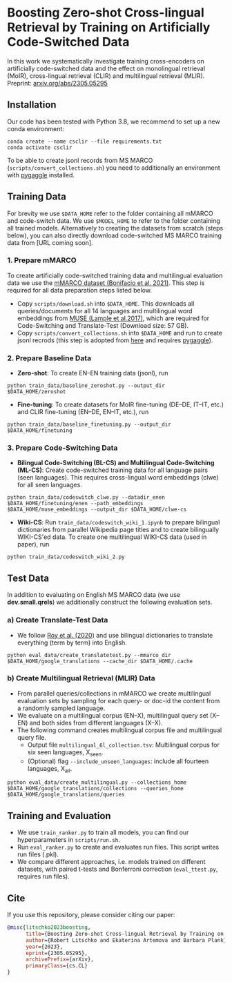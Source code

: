 # Boosting Zero-shot Cross-lingual Retrieval by Training on Artificially Code-Switched Data 
In this work we systematically investigate training cross-encoders on artificially code-switched data and the effect on monolingual retrieval (MoIR), cross-lingual retrieval (CLIR) and multilingual retrieval (MLIR). Preprint: [arxiv.org/abs/2305.05295](https://arxiv.org/abs/2305.05295)     

## Installation
Our code has been tested with Python 3.8, we recommend to set up a new conda environment:
```shell
conda create --name csclir --file requirements.txt
conda activate csclir
```
To be able to create jsonl records from MS MARCO (`scripts/convert_collections.sh`) you need to additionally an environment with [pygaggle](https://github.com/castorini/pygaggle#installation) installed. 

## Training Data
For brevity we use `$DATA_HOME` refer to the folder containing all mMARCO and code-switch data. We use `$MODEL_HOME` to refer to the folder containing all trained models. Alternatively to creating the datasets from scratch (steps below), you can also directly download code-switched MS MARCO training data from [URL coming soon]. 

### 1. Prepare mMARCO
To create artificially code-switched training data and multilingual evaluation data we use the [mMARCO dataset (Bonifacio et al. 2021)](https://github.com/unicamp-dl/mMARCO). This step is required for all data preparation steps listed below.  
- Copy `scripts/download.sh` into `$DATA_HOME`. This downloads all queries/documents for all 14 languages and multilingual word embeddings from [MUSE (Lample et al.2017)](https://github.com/facebookresearch/MUSE#multilingual-word-embeddings), which are required for Code-Switching and Translate-Test (Download size: 57 GB). 
- Copy `scripts/convert_collections.sh` into `$DATA_HOME` and run to create jsonl recrods (this step is adopted from [here](https://github.com/unicamp-dl/mMARCO#data-prep) and requires [pygaggle](https://github.com/castorini/pygaggle)).

### 2. Prepare Baseline Data
- **Zero-shot**: To create EN–EN training data (jsonl), run
```shell
python train_data/baseline_zeroshot.py --output_dir $DATA_HOME/zeroshot
```
- **Fine-tuning**: To create datasets for MoIR fine-tuning (DE–DE, IT–IT, etc.) and CLIR fine-tuning (EN–DE, EN–IT, etc.), run
```shell
python train_data/baseline_finetuning.py --output_dir $DATA_HOME/finetuning
````

### 3. Prepare Code-Switching Data
- **Bilingual Code-Switching (BL-CS) and Multilingual Code-Switching (ML-CS)**: Create code-switched training data for all language pairs (seen languages). This requires cross-lingual word embeddings (clwe) for all seen languages.
```shell
python train_data/codeswitch_clwe.py --datadir_enen $DATA_HOME/finetuning/enen --path_embeddings $DATA_HOME/muse_embeddings --output_dir $DATA_HOME/clwe-cs
```
- **Wiki-CS**: Run `train_data/codeswitch_wiki_1.ipynb` to prepare bilingual dictionaries from parallel Wikipedia page titles and to create bilingually WIKI-CS'ed data. To create one multilingual WIKI-CS data (used in paper), run 
```shell
python train_data/codeswitch_wiki_2.py
```


## Test Data
In addition to evaluating on English MS MARCO data (we use **dev.small.qrels**) we additionally construct the following evaluation sets.

### a) Create Translate-Test Data
- We follow [Roy et al. (2020)](https://aclanthology.org/2020.emnlp-main.477/) and use bilingual dictionaries to translate everything (term by term) into English.
```shell
python eval_data/create_translatetest.py --mmarco_dir $DATA_HOME/google_translations --cache_dir $DATA_HOME/.cache 
```

### b) Create Multilingual Retrieval (MLIR) Data
- From parallel queries/collections in mMARCO we create multilingual evaluation sets by sampling for each query- or doc-id the content from a randomly sampled language.  
- We evaluate on a multilingual corpus (EN–X), multilingual query set (X–EN) and both sides from different languages (X–X). 
- The following command creates multilingual corpus file and multilingual query file. 
  - Output file `multilingual_6l_collection.tsv`: Multilingual corpus for six seen languages, X<sub>seen</sub>.
  - (Optional) flag `--include_unseen_languages`: include all fourteen languages, X<sub>all</sub>. 
```shell
python eval_data/create_multilingual.py --collections_home $DATA_HOME/google_translations/collections --queries_home $DATA_HOME/google_translations/queries 
```


## Training and Evaluation 
- We use `train_ranker.py` to train all models, you can find our hyperparameters in `scripts/run.sh`. 
- Run `eval_ranker.py` to create and evaluates run files. This script writes run files (.pkl). 
- We compare different approaches, i.e. models trained on different datasets, with paired t-tests and Bonferroni correction (`eval_ttest.py`, requires run files).  

## Cite
If you use this repository, please consider citing our paper:
```bibtex
@misc{litschko2023boosting,
      title={Boosting Zero-shot Cross-lingual Retrieval by Training on Artificially Code-Switched Data}, 
      author={Robert Litschko and Ekaterina Artemova and Barbara Plank},
      year={2023},
      eprint={2305.05295},
      archivePrefix={arXiv},
      primaryClass={cs.CL}
}
```
